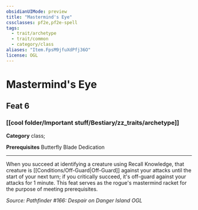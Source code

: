 ```yaml
---
obsidianUIMode: preview
title: "Mastermind's Eye"
cssclasses: pf2e,pf2e-spell
tags:
  - trait/archetype
  - trait/common
  - category/class
aliases: "Item.FpsM9jfuXdPfj36O"
license: OGL
---
```

# Mastermind's Eye
## Feat 6
### [[cool folder/Important stuff/Bestiary/zz_traits/archetype]]

**Category** class; 



**Prerequisites** Butterfly Blade Dedication
* * *
When you succeed at identifying a creature using Recall Knowledge, that creature is [[Conditions/Off-Guard|Off-Guard]] against your attacks until the start of your next turn; if you critically succeed, it's off-guard against your attacks for 1 minute. This feat serves as the rogue's mastermind racket for the purpose of meeting prerequisites.

*Source: Pathfinder #166: Despair on Danger Island*
*OGL*
